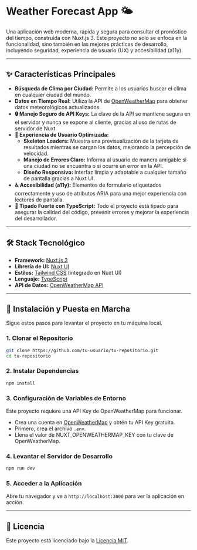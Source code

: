 # Weather Forecast App 🌤️

Una aplicación web moderna, rápida y segura para consultar el pronóstico del tiempo, construida con Nuxt.js 3. Este proyecto no solo se enfoca en la funcionalidad, sino también en las mejores prácticas de desarrollo, incluyendo seguridad, experiencia de usuario (UX) y accesibilidad (a11y).

---

## ✨ Características Principales

- **Búsqueda de Clima por Ciudad:** Permite a los usuarios buscar el clima en cualquier ciudad del mundo.
- **Datos en Tiempo Real:** Utiliza la API de [OpenWeatherMap](https://openweathermap.org/) para obtener datos meteorológicos actualizados.
- **🔒 Manejo Seguro de API Keys:** La clave de la API se mantiene segura en el servidor y nunca se expone al cliente, gracias al uso de rutas de servidor de Nuxt.
- **🚀 Experiencia de Usuario Optimizada:**
  - **Skeleton Loaders:** Muestra una previsualización de la tarjeta de resultados mientras se cargan los datos, mejorando la percepción de velocidad.
  - **Manejo de Errores Claro:** Informa al usuario de manera amigable si una ciudad no se encuentra o si ocurre un error en la API.
  - **Diseño Responsivo:** Interfaz limpia y adaptable a cualquier tamaño de pantalla gracias a Nuxt UI.
- **♿ Accesibilidad (a11y):** Elementos de formulario etiquetados correctamente y uso de atributos ARIA para una mejor experiencia con lectores de pantalla.
- **🦾 Tipado Fuerte con TypeScript:** Todo el proyecto está tipado para asegurar la calidad del código, prevenir errores y mejorar la experiencia del desarrollador.

---

## 🛠️ Stack Tecnológico

- **Framework:** [Nuxt.js 3](https://nuxt.com/)
- **Librería de UI:** [Nuxt UI](https://ui.nuxt.com/)
- **Estilos:** [Tailwind CSS](https://tailwindcss.com/) (integrado en Nuxt UI)
- **Lenguaje:** [TypeScript](https://www.typescriptlang.org/)
- **API de Datos:** [OpenWeatherMap API](https://openweathermap.org/api)

---

## 🚀 Instalación y Puesta en Marcha

Sigue estos pasos para levantar el proyecto en tu máquina local.

### 1. Clonar el Repositorio

```bash
git clone https://github.com/tu-usuario/tu-repositorio.git
cd tu-repositorio
```

### 2. Instalar Dependencias

```bash
npm install
```

### 3. Configuración de Variables de Entorno

Este proyecto requiere una API Key de OpenWeatherMap para funcionar.

- Crea una cuenta en [OpenWeatherMap](https://openweathermap.org/) y obtén tu API Key gratuita.
- Primero, crea el archivo `.env`.
- Llena el valor de NUXT_OPENWEATHERMAP_KEY con tu clave de OpenWeatherMap.

### 4. Levantar el Servidor de Desarrollo

```bash
npm run dev
```

### 5. Acceder a la Aplicación

Abre tu navegador y ve a `http://localhost:3000` para ver la aplicación en acción.

---

## 📝 Licencia

Este proyecto está licenciado bajo la [Licencia MIT](LICENSE).
